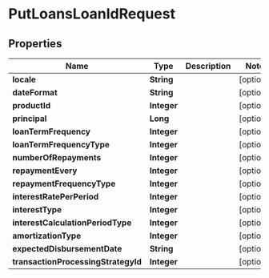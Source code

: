 # PutLoansLoanIdRequest

## Properties
Name | Type | Description | Notes
------------ | ------------- | ------------- | -------------
**locale** | **String** |  |  [optional]
**dateFormat** | **String** |  |  [optional]
**productId** | **Integer** |  |  [optional]
**principal** | **Long** |  |  [optional]
**loanTermFrequency** | **Integer** |  |  [optional]
**loanTermFrequencyType** | **Integer** |  |  [optional]
**numberOfRepayments** | **Integer** |  |  [optional]
**repaymentEvery** | **Integer** |  |  [optional]
**repaymentFrequencyType** | **Integer** |  |  [optional]
**interestRatePerPeriod** | **Integer** |  |  [optional]
**interestType** | **Integer** |  |  [optional]
**interestCalculationPeriodType** | **Integer** |  |  [optional]
**amortizationType** | **Integer** |  |  [optional]
**expectedDisbursementDate** | **String** |  |  [optional]
**transactionProcessingStrategyId** | **Integer** |  |  [optional]

